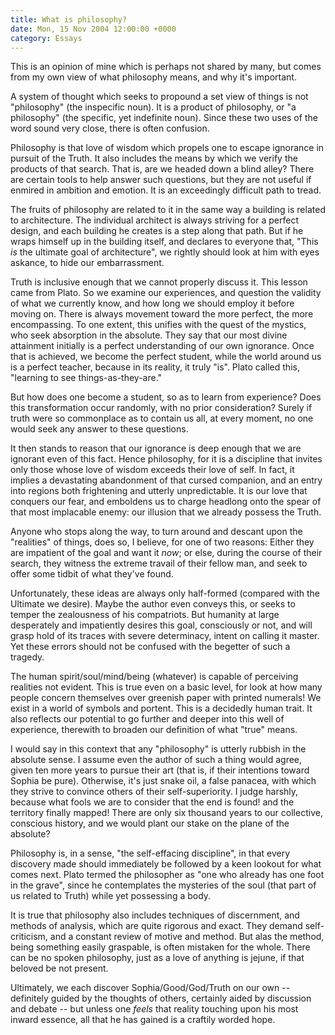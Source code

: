 ```yaml
---
title: What is philosophy?
date: Mon, 15 Nov 2004 12:00:00 +0000
category: Essays
---
```


This is an opinion of mine which is perhaps not shared by many, but
comes from my own view of what philosophy means, and why it's important.

A system of thought which seeks to propound a set view of things is not
"philosophy" (the inspecific noun).  It is a product of philosophy, or
"a philosophy" (the specific, yet indefinite noun).  Since these two
uses of the word sound very close, there is often confusion.

Philosophy is that love of wisdom which propels one to escape ignorance
in pursuit of the Truth.  It also includes the means by which we verify
the products of that search.  That is, are we headed down a blind alley?
There are certain tools to help answer such questions, but they are not
useful if enmired in ambition and emotion.  It is an exceedingly
difficult path to tread.

The fruits of philosophy are related to it in the same way a building is
related to architecture.  The individual architect is always striving
for a perfect design, and each building he creates is a step along that
path.  But if he wraps himself up in the building itself, and declares
to everyone that, "This *is* the ultimate goal of architecture", we
rightly should look at him with eyes askance, to hide our embarrassment.

Truth is inclusive enough that we cannot properly discuss it.  This
lesson came from Plato.  So we examine our experiences, and question the
validity of what we currently know, and how long we should employ it
before moving on.  There is always movement toward the more perfect, the
more encompassing.  To one extent, this unifies with the quest of the
mystics, who seek absorption in the absolute.  They say that our most
divine attainment initially is a perfect understanding of our own
ignorance.  Once that is achieved, we become the perfect student, while
the world around us is a perfect teacher, because in its reality, it
truly "is".  Plato called this, "learning to see things-as-they-are."

But how does one become a student, so as to learn from experience?  Does
this transformation occur randomly, with no prior consideration?  Surely
if truth were so commonplace as to contain us all, at every moment, no
one would seek any answer to these questions.

It then stands to reason that our ignorance is deep enough that we are
ignorant even of this fact.  Hence philosophy, for it is a discipline
that invites only those whose love of wisdom exceeds their love of self.
In fact, it implies a devastating abandonment of that cursed companion,
and an entry into regions both frightening and utterly unpredictable.
It is our love that conquers our fear, and emboldens us to charge
headlong onto the spear of that most implacable enemy: our illusion that
we already possess the Truth.

Anyone who stops along the way, to turn around and descant upon the
"realities" of things, does so, I believe, for one of two reasons:
Either they are impatient of the goal and want it *now*; or else, during
the course of their search, they witness the extreme travail of their
fellow man, and seek to offer some tidbit of what they've found.

Unfortunately, these ideas are always only half-formed (compared with
the Ultimate we desire).  Maybe the author even conveys this, or seeks
to temper the zealousness of his compatriots.  But humanity at large
desperately and impatiently desires this goal, consciously or not, and
will grasp hold of its traces with severe determinacy, intent on calling
it master.  Yet these errors should not be confused with the begetter of
such a tragedy.

The human spirit/soul/mind/being (whatever) is capable of perceiving
realities not evident.  This is true even on a basic level, for look at
how many people concern themselves over greenish paper with printed
numerals!  We exist in a world of symbols and portent.  This is a
decidedly human trait.  It also reflects our potential to go further and
deeper into this well of experience, therewith to broaden our definition
of what "true" means.

I would say in this context that any "philosophy" is utterly rubbish in
the absolute sense.  I assume even the author of such a thing would
agree, given ten more years to pursue their art (that is, if their
intentions toward Sophia be pure).  Otherwise, it's just snake oil, a
false panacea, with which they strive to convince others of their
self-superiority.  I judge harshly, because what fools we are to
consider that the end is found! and the territory finally mapped!  There
are only six thousand years to our collective, conscious history, and we
would plant our stake on the plane of the absolute?

Philosophy is, in a sense, "the self-effacing discipline", in that every
discovery made should immediately be followed by a keen lookout for what
comes next.  Plato termed the philosopher as "one who already has one
foot in the grave", since he contemplates the mysteries of the soul
(that part of us related to Truth) while yet possessing a body.

It is true that philosophy also includes techniques of discernment, and
methods of analysis, which are quite rigorous and exact.  They demand
self-criticism, and a constant review of motive and method.  But alas
the method, being something easily graspable, is often mistaken for the
whole.  There can be no spoken philosophy, just as a love of anything is
jejune, if that beloved be not present.

Ultimately, we each discover Sophia/Good/God/Truth on our own --
definitely guided by the thoughts of others, certainly aided by
discussion and debate -- but unless one *feels* that reality touching upon
his most inward essence, all that he has gained is a craftily worded
hope.


